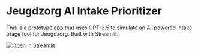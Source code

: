 # Jeugdzorg AI Intake Prioritizer

This is a prototype app that uses GPT-3.5 to simulate an AI-powered intake triage tool for Jeugdzorg. Built with Streamlit.

[![Open in Streamlit](https://static.streamlit.io/badges/streamlit_badge_black_white.svg)](https://Shrek1onDVD-jeugdzorg-ai-prioritizer.streamlit.app)
